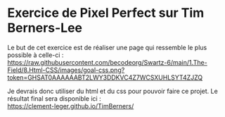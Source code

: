 # Exercice de Pixel Perfect sur Tim Berners-Lee  

Le but de cet exercice est de réaliser une page qui ressemble le plus possible à celle-ci :  
https://raw.githubusercontent.com/becodeorg/Swartz-6/main/1.The-Field/8.Html-CSS/images/goal-css.png?token=GHSAT0AAAAAABT2LWY3DDKVC4Z7WCSXUHLSYT4ZJZQ  

Je devrais donc utiliser du html et du css pour pouvoir faire ce projet. Le résultat final sera disponible ici :  
https://clement-leger.github.io/TimBerners/
